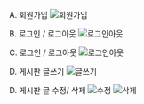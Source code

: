 A. 회원가입
![회원가입](https://user-images.githubusercontent.com/111558742/209513582-220209ee-0758-4886-8f34-4debe31ea879.gif)




B. 로그인 / 로그아웃
![로그인아웃](https://user-images.githubusercontent.com/111558742/209514016-e46dacc6-dd1f-4983-9e74-458c4daa3986.gif)




C. 로그인 / 로그아웃
![로그인아웃](https://user-images.githubusercontent.com/111558742/209514016-e46dacc6-dd1f-4983-9e74-458c4daa3986.gif)




D. 게시판 글쓰기
![글쓰기](https://user-images.githubusercontent.com/111558742/209515124-58932f68-0c71-43c9-9483-dfaa895ccc5f.gif)




D. 게시판 글 수정/ 삭제
![수정](https://user-images.githubusercontent.com/111558742/209515174-fd24cc93-657b-4f77-8496-8d0026e38ddb.gif)
![삭제](https://user-images.githubusercontent.com/111558742/209515183-e7fb1cdd-f1d2-4297-b973-8d06c186e643.gif)
